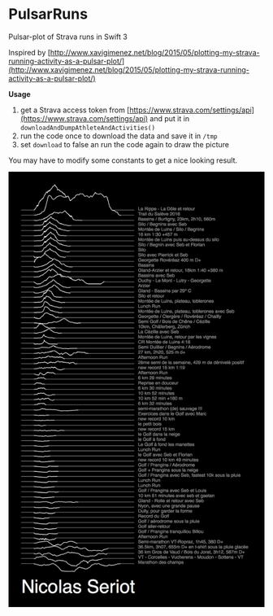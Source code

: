 # PulsarRuns
Pulsar-plot of Strava runs in Swift 3

Inspired by [http://www.xavigimenez.net/blog/2015/05/plotting-my-strava-running-activity-as-a-pulsar-plot/](http://www.xavigimenez.net/blog/2015/05/plotting-my-strava-running-activity-as-a-pulsar-plot/)

__Usage__

1. get a Strava access token from [https://www.strava.com/settings/api](https://www.strava.com/settings/api) and put it in `downloadAndDumpAthleteAndActivities()`
2. run the code once to download the data and save it in `/tmp`
3. set `download` to false an run the code again to draw the picture

You may have to modify some constants to get a nice looking result.

![PulsarRuns](https://raw.githubusercontent.com/nst/PulsarRuns/master/nicolas_seriot.png)
